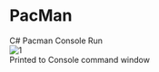 # PacMan
C# Pacman Console Run  
![1](https://user-images.githubusercontent.com/49792776/95864417-5233ff80-0da0-11eb-9562-fce77b512ea8.jpg)  
Printed to Console command window  
